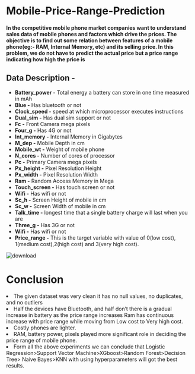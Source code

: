 # Mobile-Price-Range-Prediction
<h4><b>In the competitive mobile phone market companies want to understand sales data of mobile phones and factors which drive the prices. The objective is to find out some relation between features of a mobile phone(eg:- RAM, Internal Memory, etc) and its selling price. In this problem, we do not have to predict the actual price but a price range indicating how high the price is</b></h4>

<h2><b>Data Description -</b></h2>
<ul>
<li><b>Battery_power -</b> Total energy a battery can store in one time measured in mAh</li>
<li><b>Blue -</b> Has bluetooth or not</li>
<li><b>Clock_speed -</b> speed at which microprocessor executes instructions</li>
<li><b>Dual_sim -</b> Has dual sim support or not</li>
<li><b>Fc -</b> Front Camera mega pixels</li>
<li><b>Four_g -</b> Has 4G or not</li>
<li><b>Int_memory -</b> Internal Memory in Gigabytes</li>
<li><b>M_dep -</b> Mobile Depth in cm</li>
<li><b>Mobile_wt -</b> Weight of mobile phone</li>
<li><b>N_cores -</b> Number of cores of processor</li>
<li><b>Pc -</b> Primary Camera mega pixels</li>
<li><b>Px_height -</b> Pixel Resolution Height</li>
<li><b>Px_width -</b> Pixel Resolution Width</li>
<li><b>Ram -</b> Random Access Memory in Mega</li>
<li><b>Touch_screen -</b> Has touch screen or not</li>
<li><b>Wifi -</b> Has wifi or not</li>
<li><b>Sc_h -</b> Screen Height of mobile in cm</li>
<li><b>Sc_w -</b> Screen Width of mobile in cm</li>
<li><b>Talk_time -</b> longest time that a single battery charge will last when you are</li>
<li><b>Three_g -</b> Has 3G or not</li>
<li><b>Wifi -</b> Has wifi or not</li>
<li><b>Price_range -</b> This is the target variable with value of 0(low cost), 1(medium cost),2(high cost) and 3(very high cost).</li>
</ul>


![download](https://github.com/jouherdauf/Mobile-Price-Range-Prediction/assets/64728749/9d1f1417-1837-4cae-996e-aa04f3a3e6a1)

# **Conclusion**
<ol></ol>

<li> The given dataset was very clean it has no null values, no duplicates, and no outliers</li>

<li>Half the devices have Bluetooth, and half don’t there is a gradual increase in battery as the price range increases Ram has continuous increase with price range while moving from Low cost to Very high cost.</li>

<li>Costly phones are lighter.</li>

<li>RAM, battery power, pixels played more significant role in deciding the price range of mobile phone.</li>

<li>Form all the above experiments we can conclude that Logistic Regression>Support Vector Machine>XGboost>Random Forest>Decision Tree> Naive Bayes>KNN with using hyperparameters will got the best results.</li>
</ol>
